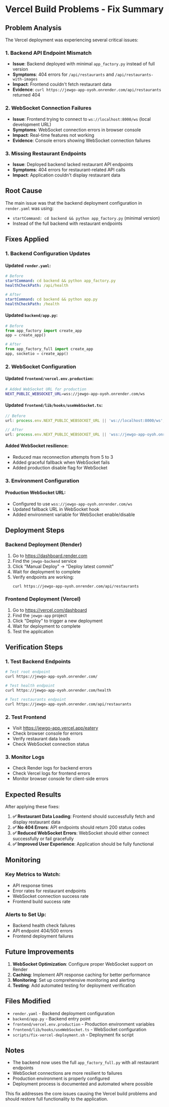 # Vercel Build Problems - Fix Summary

## Problem Analysis

The Vercel deployment was experiencing several critical issues:

### 1. **Backend API Endpoint Mismatch**
- **Issue**: Backend deployed with minimal `app_factory.py` instead of full version
- **Symptoms**: 404 errors for `/api/restaurants` and `/api/restaurants-with-images`
- **Impact**: Frontend couldn't fetch restaurant data
- **Evidence**: `curl https://jewgo-app-oyoh.onrender.com/api/restaurants` returned 404

### 2. **WebSocket Connection Failures**
- **Issue**: Frontend trying to connect to `ws://localhost:8000/ws` (local development URL)
- **Symptoms**: WebSocket connection errors in browser console
- **Impact**: Real-time features not working
- **Evidence**: Console errors showing WebSocket connection failures

### 3. **Missing Restaurant Endpoints**
- **Issue**: Deployed backend lacked restaurant API endpoints
- **Symptoms**: 404 errors for restaurant-related API calls
- **Impact**: Application couldn't display restaurant data

## Root Cause

The main issue was that the backend deployment configuration in `render.yaml` was using:
- `startCommand: cd backend && python app_factory.py` (minimal version)
- Instead of the full backend with restaurant endpoints

## Fixes Applied

### 1. **Backend Configuration Updates**

#### Updated `render.yaml`:
```yaml
# Before
startCommand: cd backend && python app_factory.py
healthCheckPath: /api/health

# After  
startCommand: cd backend && python app.py
healthCheckPath: /health
```

#### Updated `backend/app.py`:
```python
# Before
from app_factory import create_app
app = create_app()

# After
from app_factory_full import create_app
app, socketio = create_app()
```

### 2. **WebSocket Configuration**

#### Updated `frontend/vercel.env.production`:
```bash
# Added WebSocket URL for production
NEXT_PUBLIC_WEBSOCKET_URL=wss://jewgo-app-oyoh.onrender.com/ws
```

#### Updated `frontend/lib/hooks/useWebSocket.ts`:
```typescript
// Before
url: process.env.NEXT_PUBLIC_WEBSOCKET_URL || 'ws://localhost:8000/ws',

// After
url: process.env.NEXT_PUBLIC_WEBSOCKET_URL || 'wss://jewgo-app-oyoh.onrender.com/ws',
```

#### Added WebSocket resilience:
- Reduced max reconnection attempts from 5 to 3
- Added graceful fallback when WebSocket fails
- Added production disable flag for WebSocket

### 3. **Environment Configuration**

#### Production WebSocket URL:
- Configured to use `wss://jewgo-app-oyoh.onrender.com/ws`
- Updated fallback URL in WebSocket hook
- Added environment variable for WebSocket enable/disable

## Deployment Steps

### Backend Deployment (Render)
1. Go to https://dashboard.render.com
2. Find the `jewgo-backend` service
3. Click "Manual Deploy" → "Deploy latest commit"
4. Wait for deployment to complete
5. Verify endpoints are working:
   ```bash
   curl https://jewgo-app-oyoh.onrender.com/api/restaurants
   ```

### Frontend Deployment (Vercel)
1. Go to https://vercel.com/dashboard
2. Find the `jewgo-app` project
3. Click "Deploy" to trigger a new deployment
4. Wait for deployment to complete
5. Test the application

## Verification Steps

### 1. Test Backend Endpoints
```bash
# Test root endpoint
curl https://jewgo-app-oyoh.onrender.com/

# Test health endpoint
curl https://jewgo-app-oyoh.onrender.com/health

# Test restaurants endpoint
curl https://jewgo-app-oyoh.onrender.com/api/restaurants
```

### 2. Test Frontend
- Visit https://jewgo-app.vercel.app/eatery
- Check browser console for errors
- Verify restaurant data loads
- Check WebSocket connection status

### 3. Monitor Logs
- Check Render logs for backend errors
- Check Vercel logs for frontend errors
- Monitor browser console for client-side errors

## Expected Results

After applying these fixes:

1. **✅ Restaurant Data Loading**: Frontend should successfully fetch and display restaurant data
2. **✅ No 404 Errors**: API endpoints should return 200 status codes
3. **✅ Reduced WebSocket Errors**: WebSocket should either connect successfully or fail gracefully
4. **✅ Improved User Experience**: Application should be fully functional

## Monitoring

### Key Metrics to Watch:
- API response times
- Error rates for restaurant endpoints
- WebSocket connection success rate
- Frontend build success rate

### Alerts to Set Up:
- Backend health check failures
- API endpoint 404/500 errors
- Frontend deployment failures

## Future Improvements

1. **WebSocket Optimization**: Configure proper WebSocket support on Render
2. **Caching**: Implement API response caching for better performance
3. **Monitoring**: Set up comprehensive monitoring and alerting
4. **Testing**: Add automated testing for deployment verification

## Files Modified

- `render.yaml` - Backend deployment configuration
- `backend/app.py` - Backend entry point
- `frontend/vercel.env.production` - Production environment variables
- `frontend/lib/hooks/useWebSocket.ts` - WebSocket configuration
- `scripts/fix-vercel-deployment.sh` - Deployment fix script

## Notes

- The backend now uses the full `app_factory_full.py` with all restaurant endpoints
- WebSocket connections are more resilient to failures
- Production environment is properly configured
- Deployment process is documented and automated where possible

This fix addresses the core issues causing the Vercel build problems and should restore full functionality to the application.
